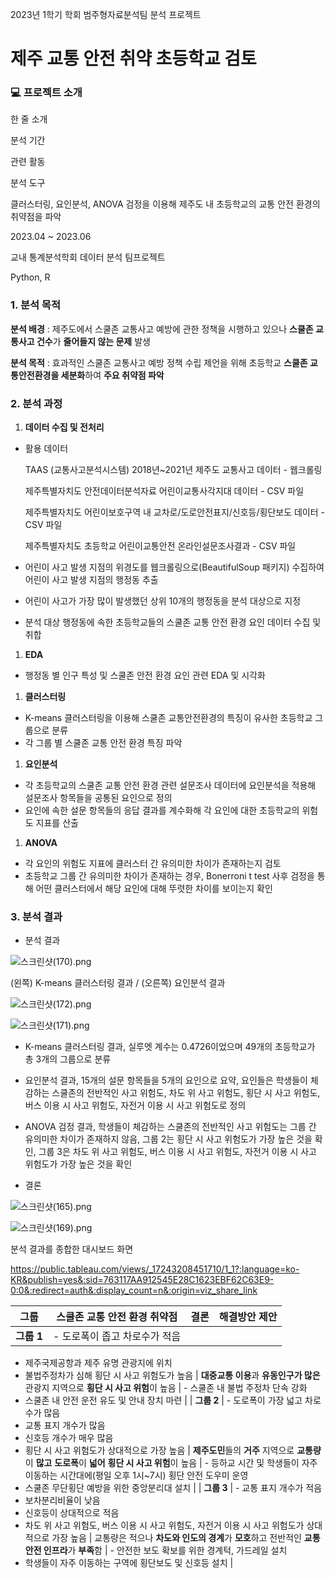 2023년 1학기 학회 범주형자료분석팀 분석 프로젝트
# 제주 교통 안전 취약 초등학교 검토

### 💻 프로젝트 소개

한 줄 소개

분석 기간

관련 활동

분석 도구

클러스터링, 요인분석, ANOVA 검정을 이용해 제주도 내 초등학교의 교통 안전 환경의 취약점을 파악

2023.04 ~ 2023.06

교내 통계분석학회 데이터 분석 팀프로젝트 

Python, R

### 1. 분석 목적

**분석 배경** : 제주도에서 스쿨존 교통사고 예방에 관한 정책을 시행하고 있으나 **스쿨존 교통사고 건수**가 **줄어들지 않는 문제** 발생 

**분석 목적** : 효과적인 스쿨존 교통사고 예방 정책 수립 제언을 위해 초등학교 **스쿨존 교통안전환경을 세분화**하여 **주요 취약점 파악**

### 2. 분석 과정

1. **데이터 수집 및 전처리**
- 활용 데이터
    
    TAAS (교통사고분석시스템) 2018년~2021년 제주도 교통사고 데이터 - 웹크롤링
    
    제주특별자치도 안전데이터분석자료 어린이교통사각지대 데이터 - CSV 파일
    
    제주특별자치도 어린이보호구역 내 교차로/도로안전표지/신호등/횡단보도 데이터 - CSV 파일
    
    제주특별자치도 초등학교 어린이교통안전 온라인설문조사결과 - CSV 파일 
    
- 어린이 사고 발생 지점의 위경도를 웹크롤링으로(BeautifulSoup 패키지) 수집하여 어린이 사고 발생 지점의 행정동 추출
- 어린이 사고가 가장 많이 발생했던 상위 10개의 행정동을 분석 대상으로 지정
- 분석 대상 행정동에 속한 초등학교들의 스쿨존 교통 안전 환경 요인 데이터 수집 및 취합

1. **EDA**
- 행정동 별 인구 특성 및 스쿨존 안전 환경 요인 관련 EDA 및 시각화

1. **클러스터링**
- K-means 클러스터링을 이용해 스쿨존 교통안전환경의 특징이 유사한 초등학교 그룹으로 분류
- 각 그룹 별 스쿨존 교통 안전 환경 특징 파악

1. **요인분석**
- 각 초등학교의 스쿨존 교통 안전 환경 관련 설문조사 데이터에 요인분석을 적용해 설문조사 항목들을 공통된 요인으로 정의
- 요인에 속한 설문 항목들의 응답 결과를 계수화해 각 요인에 대한 초등학교의 위험도 지표를 산출

1. **ANOVA**
- 각 요인의 위험도 지표에 클러스터 간 유의미한 차이가 존재하는지 검토
- 초등학교 그룹 간 유의미한 차이가 존재하는 경우, Bonerroni t test 사후 검정을 통해 어떤 클러스터에서 해당 요인에 대해 뚜렷한 차이를 보이는지 확인

### 3. 분석 결과

- 분석 결과

![스크린샷(170).png](https://prod-files-secure.s3.us-west-2.amazonaws.com/053bf8b5-b167-47ec-9180-44eea6e074c0/7b97e072-c8db-43c0-859c-3b79a5e1f0cd/%EC%8A%A4%ED%81%AC%EB%A6%B0%EC%83%B7(170).png)

(왼쪽) K-means 클러스터링 결과 / (오른쪽) 요인분석 결과

![스크린샷(172).png](https://prod-files-secure.s3.us-west-2.amazonaws.com/053bf8b5-b167-47ec-9180-44eea6e074c0/54fd6cac-e24f-49cd-98e2-8e1ea9691f0c/%EC%8A%A4%ED%81%AC%EB%A6%B0%EC%83%B7(172).png)

![스크린샷(171).png](https://prod-files-secure.s3.us-west-2.amazonaws.com/053bf8b5-b167-47ec-9180-44eea6e074c0/42db5f58-064a-4d74-99ee-cc4d6bfa9b94/%EC%8A%A4%ED%81%AC%EB%A6%B0%EC%83%B7(171).png)

- K-means 클러스터링 결과, 실루엣 계수는 0.4726이었으며 49개의 초등학교가 총 3개의 그룹으로 분류

- 요인분석 결과, 15개의 설문 항목들을 5개의 요인으로 요약, 요인들은 학생들이 체감하는 스쿨존의 전반적인 사고 위험도, 차도 위 사고 위험도, 횡단 시 사고 위험도, 버스 이용 시 사고 위험도, 자전거 이용 시 사고 위험도로 정의 

- ANOVA 검정 결과, 학생들이 체감하는 스쿨존의 전반적인 사고 위험도는 그룹 간 유의미한 차이가 존재하지 않음, 그룹 2는 횡단 시 사고 위험도가 가장 높은 것을 확인, 그룹 3은 차도 위 사고 위험도, 버스 이용 시 사고 위험도, 자전거 이용 시 사고 위험도가 가장 높은 것을 확인

- 결론

![스크린샷(165).png](https://prod-files-secure.s3.us-west-2.amazonaws.com/053bf8b5-b167-47ec-9180-44eea6e074c0/b64eddb4-445a-48cf-aaab-022f4fd72d27/%EC%8A%A4%ED%81%AC%EB%A6%B0%EC%83%B7(165).png)

![스크린샷(169).png](https://prod-files-secure.s3.us-west-2.amazonaws.com/053bf8b5-b167-47ec-9180-44eea6e074c0/7bf68e04-0e0d-423d-9323-53c727e617c0/%EC%8A%A4%ED%81%AC%EB%A6%B0%EC%83%B7(169).png)

분석 결과를 종합한 대시보드 화면 

https://public.tableau.com/views/_17243208451710/1_1?:language=ko-KR&publish=yes&:sid=763117AA912545E28C1623EBF62C63E9-0:0&:redirect=auth&:display_count=n&:origin=viz_share_link

| **그룹** | **스쿨존 교통 안전 환경 취약점** | **결론** | **해결방안 제안** |
| --- | --- | --- | --- |
| **그룹 1** | - 도로폭이 좁고 차로수가 적음
- 제주국제공항과 제주 유명 관광지에 위치
- 불법주정차가 심해 횡단 시 사고 위험도가 높음 | **대중교통 이용**과 **유동인구가 많은** 관광지 지역으로 **횡단 시 사고 위험**이 높음 | - 스쿨존 내 불법 주정차 단속 강화 
- 스쿨존 내 안전 운전 유도 및 안내 장치 마련 |
| **그룹 2** | - 도로폭이 가장 넓고 차로수가 많음
- 교통 표지 개수가 많음
- 신호등 개수가 매우 많음
- 횡단 시 사고 위험도가 상대적으로 가장 높음  | **제주도민**들의 **거주** 지역으로 **교통량**이 **많고** **도로폭**이 **넓어** **횡단 시 사고 위험**이 높음 | - 등하교 시간 및 학생들이 자주 이동하는 시간대에(평일 오후 1시~7시) 횡단 안전 도우미 운영
- 스쿨존 무단횡단 예방을 위한 중앙분리대 설치 |
| **그룹 3** | - 교통 표지 개수가 적음
- 보차분리비율이 낮음
- 신호등이 상대적으로 적음
- 차도 위 사고 위험도, 버스 이용 시 사고 위험도, 자전거 이용 시 사고 위험도가 상대적으로 가장 높음 | 교통량은 적으나 **차도와 인도의 경계**가 **모호**하고 전반적인 **교통 안전 인프라**가 **부족**함 | - 안전한 보도 확보를 위한 경계턱, 가드레일 설치
- 학생들이 자주 이동하는 구역에 횡단보도 및 신호등 설치  |

